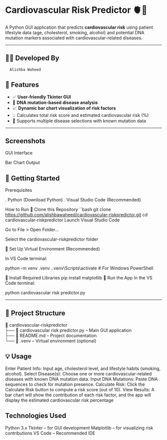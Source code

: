# Cardiovascular Risk Predictor 🫀🧬

A Python GUI application that predicts **cardiovascular risk** using patient lifestyle data (age, cholesterol, smoking, alcohol) and potential DNA mutation markers associated with cardiovascular-related diseases.

---



## 👩‍💻 Developed By
   
      Alishba Waheed


## 📌 Features

- ✅ **User-friendly Tkinter GUI**
- 🧬 **DNA mutation-based disease analysis**
- 📈 **Dynamic bar chart visualization of risk factors**
- 💡 Calculates total risk score and estimated cardiovascular risk (%)
- 🧾 Supports multiple disease selections with known mutation data

---

## Screenshots
GUI Interface

Bar Chart Output

## 🚀 Getting Started
Prerequisites

. Python  (Download Python)
.  Visual Studio Code (Recommended)

How to Run
🔹 Clone this Repository
``bash
git clone https://github.com/alishbawaheed/cardiovascular-riskpredictor.git
cd cardiovascular-riskpredictor
Launch Visual Studio Code

Go to File > Open Folder...

Select the cardiovascular-riskpredictor folder

🔹 Set Up Virtual Environment (Recommended)

In VS Code terminal:

python -m venv .venv
.\.venv\Scripts\activate       # For Windows PowerShell

🔹 Install Required Libraries
pip install matplotlib
🔹 Run the App
In the VS Code terminal:

python cardiovascular risk predictor.py

---

## 📁 Project Structure

📁 cardiovascular-riskpredictor  
├── 📄 cardiovascular risk predictor.py  – Main GUI application  
├── 📄 README.md – Project documentation  
└── 📁 .venv – Virtual environment (optional)  


## 💡 Usage
Enter Patient Info: Input age, cholesterol level, and lifestyle habits (smoking, alcohol).
Select Disease(s): Choose one or more cardiovascular-related diseases with known DNA mutation data.
Input DNA Mutations: Paste DNA sequences to check for mutation presence.
Calculate Risk: Click the Calculate Risk button to compute a risk score (out of 10).
View Results: A bar chart will show the contribution of each risk factor, and the app will display the estimated cardiovascular risk percentage


## Technologies Used
Python 3.x
Tkinter – for GUI development
Matplotlib – for visualizing risk contributions
VS Code – Recommended IDE